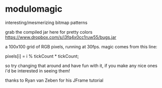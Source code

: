 modulomagic
===========
interesting/mesmerizing bitmap patterns

grab the compiled jar here for pretty colors
https://www.dropbox.com/s/i3fq4x0cc1ruw55/bugs.jar

a 100x100 grid of RGB pixels, running at 30fps. magic comes from this line:

pixels[i] = i % tickCount * tickCount;

so try changing that around and have fun with it, if you make any nice ones i'd be interested in seeing them!

thanks to Ryan van Zeben for his JFrame tutorial

